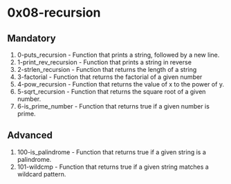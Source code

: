 # 0x08-recursion

## Mandatory

1. 0-puts_recursion - Function that prints a string, followed by a new line.
2. 1-print_rev_recursion - Function that prints a string in reverse
3. 2-strlen_recursion - Function that returns the length of a string
4. 3-factorial - Function that returns the factorial of a given number
5. 4-pow_recursion - Function that returns the value of x to the power of y.
6. 5-sqrt_recursion - Function that returns the square root of a given number.
7. 6-is_prime_number - Function that returns true if a given number is prime.

## Advanced

1. 100-is_palindrome - Function that returns true if a given string is a palindrome.
2. 101-wildcmp - Function that returns true if a given string matches a wildcard pattern.
